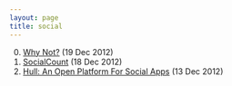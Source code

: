 ```yaml
---
layout: page
title: social
---
```


0. [Why Not?](/bookmark/2012/12/19/myspace.html) (19 Dec 2012) 
1. [SocialCount](/bookmark/2012/12/18/jquery-socialcount.html) (18 Dec 2012) 
2. [Hull: An Open Platform For Social Apps](/bookmark/2012/12/13/hull.html) (13 Dec 2012) 
